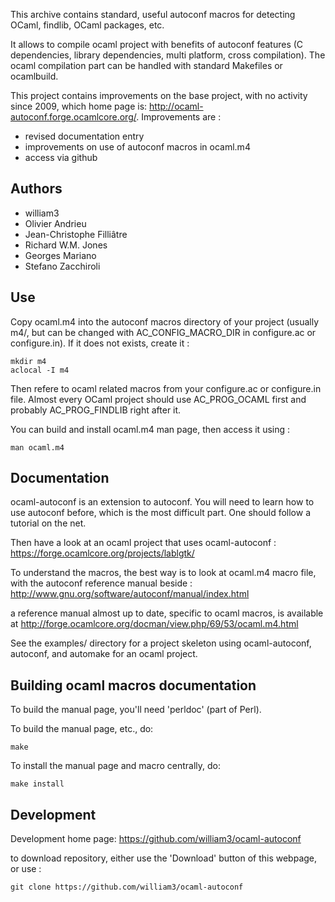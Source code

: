 This archive contains standard, useful autoconf macros for detecting
OCaml, findlib, OCaml packages, etc.

It allows to compile ocaml project with benefits of autoconf features (C dependencies, library dependencies, multi platform, cross compilation). The ocaml compilation part can be handled with standard Makefiles or ocamlbuild.


This project contains improvements on the base project, with no activity since 2009, which home page is: http://ocaml-autoconf.forge.ocamlcore.org/. Improvements are :
* revised documentation entry
* improvements on use of autoconf macros in ocaml.m4
* access via github

Authors
-------

* william3
* Olivier Andrieu
* Jean-Christophe Filliâtre
* Richard W.M. Jones
* Georges Mariano
* Stefano Zacchiroli

Use
---

Copy ocaml.m4 into the autoconf macros directory of your project (usually m4/, but can be changed with AC_CONFIG_MACRO_DIR in configure.ac or configure.in). If it does not exists, create it :

	mkdir m4
	aclocal -I m4

Then refere to ocaml related macros from your configure.ac or configure.in file. Almost every OCaml project should use AC_PROG_OCAML first and probably AC_PROG_FINDLIB right after it.

You can build and install ocaml.m4 man page, then access it using :

	man ocaml.m4


Documentation
-------------

ocaml-autoconf is an extension to autoconf. You will need to learn how to use autoconf before, which is the most difficult part. One should follow a tutorial on the net.

Then have a look at an ocaml project that uses ocaml-autoconf : https://forge.ocamlcore.org/projects/lablgtk/

To understand the macros, the best way is to look at ocaml.m4 macro file, with the autoconf reference manual beside : http://www.gnu.org/software/autoconf/manual/index.html

a reference manual almost up to date, specific to ocaml macros, is available at http://forge.ocamlcore.org/docman/view.php/69/53/ocaml.m4.html

See the examples/ directory for a project skeleton using ocaml-autoconf,
autoconf, and automake for an ocaml project.

Building ocaml macros documentation
-----------------------------------

To build the manual page, you'll need 'perldoc' (part of Perl).

To build the manual page, etc., do:

	make

To install the manual page and macro centrally, do:

	make install

Development
-----------

Development home page: https://github.com/william3/ocaml-autoconf

to download repository, either use the 'Download' button of this webpage, or use :

	git clone https://github.com/william3/ocaml-autoconf

